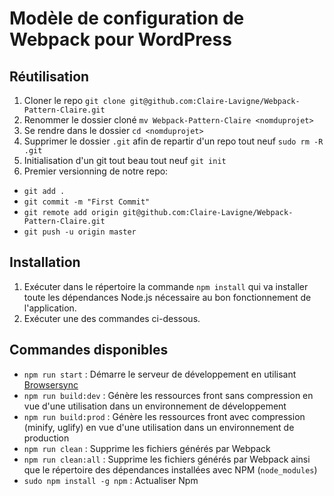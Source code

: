 # Modèle de configuration de Webpack pour WordPress

## Réutilisation
1. Cloner le repo `git clone git@github.com:Claire-Lavigne/Webpack-Pattern-Claire.git`
2. Renommer le dossier cloné `mv Webpack-Pattern-Claire <nomduprojet>`
3. Se rendre dans le dossier `cd <nomduprojet>`
4. Supprimer le dossier `.git` afin de repartir d'un repo tout neuf `sudo rm -R .git`
5. Initialisation d'un git tout beau tout neuf `git init`
6. Premier versionning de notre repo:
  - `git add .`
  - `git commit -m "First Commit"`
  - `git remote add origin git@github.com:Claire-Lavigne/Webpack-Pattern-Claire.git`
  - `git push -u origin master`

## Installation

1. Exécuter dans le répertoire la commande `npm install` qui va installer toute les dépendances Node.js nécessaire au bon fonctionnement de l'application.
2. Exécuter une des commandes ci-dessous.

## Commandes disponibles

- `npm run start` : Démarre le serveur de développement en utilisant [Browsersync](https://www.browsersync.io/)
- `npm run build:dev` : Génère les ressources front sans compression en vue d'une utilisation dans un environnement de développement
- `npm run build:prod` : Génère les ressources front avec compression (minify, uglify) en vue d'une utilisation dans un environnement de production
- `npm run clean` : Supprime les fichiers générés par Webpack
- `npm run clean:all` : Supprime les fichiers générés par Webpack ainsi que le répertoire des dépendances installées avec NPM (`node_modules`)
- `sudo npm install -g npm` : Actualiser Npm
